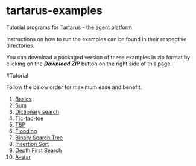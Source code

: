 # tartarus-examples
Tutorial programs for Tartarus - the agent platform

Instructions on how to run the examples can be found in their respective directories.

You can download a packaged version of these examples in zip format by clicking on the ***Download ZIP*** button on the right side of this page.

#Tutorial

Follow the below order for maximum ease and benefit.

1. [Basics](https://github.com/webglider/tartarus-examples/tree/master/Basics)
2. [Sum](https://github.com/webglider/tartarus-examples/tree/master/sum)
3. [Dictionary search](https://github.com/webglider/tartarus-examples/tree/master/Dictionary%20Search)
4. [Tic-tac-toe](https://github.com/webglider/tartarus-examples/tree/master/tic-tac-toe)
5. [TSP](https://github.com/webglider/tartarus-examples/tree/master/Travelling%20Salesman%20Problem)
6. [Flooding](https://github.com/webglider/tartarus-examples/tree/master/Flooding)
7. [Binary Search Tree](https://github.com/webglider/tartarus-examples/tree/master/Binary%20Search%20Tree)
8. [Insertion Sort](https://github.com/webglider/tartarus-examples/tree/master/Insertion%20Sort)
10. [Depth First Search](https://github.com/webglider/tartarus-examples/tree/master/Depth%20First%20Search)
11. [A-star](https://github.com/webglider/tartarus-examples/tree/master/a-star)
